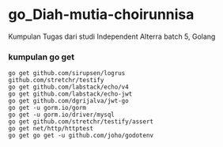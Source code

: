 # go_Diah-mutia-choirunnisa
Kumpulan Tugas dari studi Independent Alterra batch 5, Golang


### kumpulan go get
    go get github.com/sirupsen/logrus
    github.com/stretchr/testify
    go get github.com/labstack/echo/v4
    go get github.com/labstack/echo-jwt
    go get github.com/dgrijalva/jwt-go
    go get -u gorm.io/gorm
    go get -u gorm.io/driver/mysql
    go get github.com/stretchr/testify/assert
    go get net/http/httptest
    go get go get -u github.com/joho/godotenv




